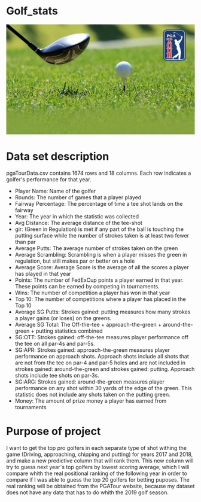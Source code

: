 # Golf_stats
![portada](https://github.com/jvazquezgalvezlp/Golf_stats/blob/main/images/portada.jpg)
# Data set description 

pgaTourData.csv contains 1674 rows and 18 columns. Each row indicates a golfer's performance for that year.

- Player Name: Name of the golfer
- Rounds: The number of games that a player played
- Fairway Percentage: The percentage of time a tee shot lands on the fairway
- Year: The year in which the statistic was collected
- Avg Distance: The average distance of the tee-shot
- gir: (Green in Regulation) is met if any part of the ball is touching the putting surface while the number of strokes taken is at least two fewer than par
- Average Putts: The average number of strokes taken on the green
- Average Scrambling: Scrambling is when a player misses the green in regulation, but still makes par or better on a hole
- Average Score: Average Score is the average of all the scores a player has played in that year
- Points: The number of FedExCup points a player earned in that year. These points can be earned by competing in tournaments.
- Wins: The number of competition a player has won in that year
- Top 10: The number of competitions where a player has placed in the Top 10
- Average SG Putts: Strokes gained: putting measures how many strokes a   player gains (or loses) on the greens.
- Average SG Total: The Off-the-tee + approach-the-green + around-the-green + putting statistics combined
- SG:OTT: Strokes gained: off-the-tee measures player performance off the tee on all par-4s and par-5s.
- SG:APR: Strokes gained: approach-the-green measures player performance on approach shots. Approach shots include all shots that are not from the tee on par-4 and par-5 holes and are not included in strokes gained: around-the-green and strokes gained: putting. Approach shots include tee shots on par-3s.
- SG:ARG: Strokes gained: around-the-green measures player performance on any shot within 30 yards of the edge of the green. This statistic does not include any shots taken on the putting green.
- Money: The amount of prize money a player has earned from tournaments

# Purpose of project

I want to get the top pro golfers in each separate type of shot withing the game (Driving, approaching, chipping and putting) for years 2017 and 2018, and make a new predictive column that will rank them. This new column will try to guess next year´s top golfers by lowest scoring average, which I will compare whith the real positional ranking of the following year in order to compare if I was able to guess the top 20 golfers for betting puposes. The real ranking will be obtained from the PGATour website, because my dataset does not have any data that has to do whith the 2019 golf season.
